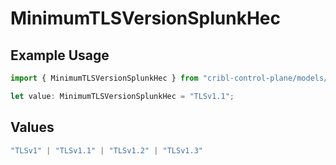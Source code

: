 # MinimumTLSVersionSplunkHec

## Example Usage

```typescript
import { MinimumTLSVersionSplunkHec } from "cribl-control-plane/models/operations";

let value: MinimumTLSVersionSplunkHec = "TLSv1.1";
```

## Values

```typescript
"TLSv1" | "TLSv1.1" | "TLSv1.2" | "TLSv1.3"
```